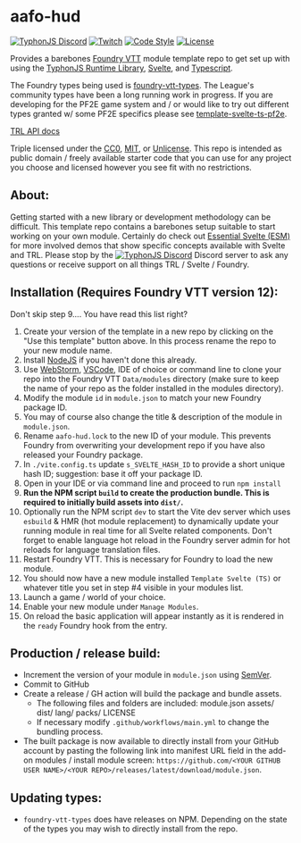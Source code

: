 # aafo-hud
[![TyphonJS Discord](https://img.shields.io/discord/737953117999726592?label=TyphonJS%20Discord)](https://typhonjs.io/discord/)
[![Twitch](https://img.shields.io/twitch/status/typhonrt?style=social)](https://www.twitch.tv/typhonrt)
[![Code Style](https://img.shields.io/badge/code%20style-allman-yellowgreen.svg?style=flat)](https://en.wikipedia.org/wiki/Indent_style#Allman_style)
[![License](https://img.shields.io/badge/license-MIT-yellowgreen.svg?style=flat)](https://github.com/typhonjs-fvtt-demo/template-svelte-esm/blob/main/LICENSE)

Provides a barebones [Foundry VTT](https://foundryvtt.com/) module template repo to get set up with using the [TyphonJS Runtime Library](https://github.com/typhonjs-fvtt-lib/runtime), [Svelte](https://svelte.dev/), and [Typescript](https://www.typescriptlang.org/).

The Foundry types being used is [foundry-vtt-types](https://github.com/League-of-Foundry-Developers/foundry-vtt-types).
The League's community types have been a long running work in progress. If you are developing for the PF2E game system
and / or would like to try out different types granted w/ some PF2E specifics please see [template-svelte-ts-pf2e](https://github.com/typhonjs-fvtt-demo/template-svelte-ts-pf2e).

[TRL API docs](https://typhonjs-fvtt-lib.github.io/api-docs/index.html)

Triple licensed under the [CC0](https://github.com/typhonjs-fvtt-demo/template-svelte-esm/blob/main/LICENSE-CC0),
[MIT](https://github.com/typhonjs-fvtt-demo/template-svelte-esm/blob/main/LICENSE-MIT), or
[Unlicense](https://github.com/typhonjs-fvtt-demo/template-svelte-esm/blob/main/LICENSE-UNLICENSE). This repo is
intended as public domain / freely available starter code that you can use for any project you choose and licensed
however you see fit with no restrictions.

## About:
Getting started with a new library or development methodology can be difficult. This template repo contains a
barebones setup suitable to start working on your own module. Certainly do check out
[Essential Svelte (ESM)](https://github.com/typhonjs-fvtt-demo/essential-svelte-esm) for more involved demos that show specific
concepts available with Svelte and TRL. Please stop by the
[![TyphonJS Discord](https://img.shields.io/discord/737953117999726592?label=TyphonJS)](https://typhonjs.io/discord/)
Discord server to ask any questions or receive support on all things TRL / Svelte / Foundry.

## Installation (Requires Foundry VTT version 12):

Don't skip step 9.... You have read this list right?

1. Create your version of the template in a new repo by clicking on the "Use this template" button above. In this process rename
   the repo to your new module name.
2. Install [NodeJS](https://nodejs.org/) if you haven't done this already.
3. Use [WebStorm](https://www.jetbrains.com/webstorm/), [VSCode](https://code.visualstudio.com/), IDE of choice or command line to
   clone your repo into the Foundry VTT `Data/modules` directory (make sure to keep the name
   of your repo as the folder installed in the modules directory).
4. Modify the module `id` in `module.json` to match your new Foundry package ID.
5. You may of course also change the title & description of the module in `module.json`.
6. Rename `aafo-hud.lock` to the new ID of your module. This prevents Foundry from overwriting your development
   repo if you have also released your Foundry package.
7. In `./vite.config.ts` update `s_SVELTE_HASH_ID` to provide a short unique hash ID; suggestion: base it off your package ID.
8. Open in your IDE or via command line and proceed to run `npm install`
9. __Run the NPM script `build` to create the production bundle. This is required to initially build assets into `dist/`.__
10. Optionally run the NPM script `dev` to start the Vite dev server which uses `esbuild` &
   HMR (hot module replacement) to dynamically update your running module in real time for all Svelte related components.
   Don't forget to enable language hot reload in the Foundry server admin for hot reloads for language translation files.
11. Restart Foundry VTT. This is necessary for Foundry to load the new module.
12. You should now have a new module installed `Template Svelte (TS)` or whatever title you set in step #4 visible in
   your modules list.
13. Launch a game / world of your choice.
14. Enable your new module under `Manage Modules`.
15. On reload the basic application will appear instantly as it is rendered in the `ready` Foundry hook from the entry.

## Production / release build:
- Increment the version of your module in `module.json` using [SemVer](https://semver.org/).
- Commit to GitHub
- Create a release / GH action will build the package and bundle assets.
  - The following files and folders are included: module.json assets/ dist/ lang/ packs/ LICENSE
  - If necessary modify `.github/workflows/main.yml` to change the bundling process.
- The built package is now available to directly install from your GitHub account by pasting the following link into
  manifest URL field in the add-on modules / install module screen: `https://github.com/<YOUR GITHUB USER NAME>/<YOUR REPO>/releases/latest/download/module.json`.

## Updating types:
- `foundry-vtt-types` does have releases on NPM. Depending on the state of the types you may wish to directly install from the repo.
